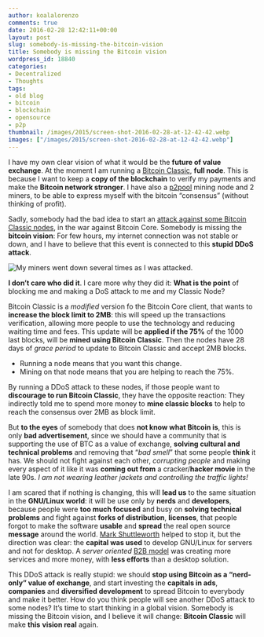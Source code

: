 ```yaml
---
author: koalalorenzo
comments: true
date: 2016-02-28 12:42:11+00:00
layout: post
slug: somebody-is-missing-the-bitcoin-vision
title: Somebody is missing the Bitcoin vision
wordpress_id: 18840
categories:
- Decentralized
- Thoughts
tags:
- old blog
- bitcoin
- blockchain
- opensource
- p2p
thumbnail: /images/2015/screen-shot-2016-02-28-at-12-42-42.webp
images: ["/images/2015/screen-shot-2016-02-28-at-12-42-42.webp"]
---
```


I have my own clear vision of what it would be the **future of value exchange**. At the moment I am running a [Bitcoin Classic](https://bitcoinclassic.com), **full node**. This is because I want to keep a **copy of the blockchain** to verify my payments and make the **Bitcoin network stronger**. I have also a [p2pool](http://warp2pool.eu/) mining node and 2 miners, to be able to express myself with the bitcoin “consensus” (without thinking of profit). <!--more-->

Sadly, somebody had the bad idea to start an [attack against some Bitcoin Classic nodes](https://www.reddit.com/r/Bitcoin_Classic/comments/47zglz/ddos_started_again_have_a_nice_day_guys/), in the war against Bitcoin Core. Somebody is missing the **bitcoin vision**: For few hours, my internet connection was not stable or down, and I have to believe that this event is connected to this **stupid DDoS attack**.


![My miners went down several times as I was attacked.](/images/2015/screen-shot-2016-02-28-at-12-42-42.webp)

**I don’t care who did it**. I care more why they did it: **What is the point** of blocking me and making a DoS attack to me and my Classic Node? 

Bitcoin Classic is a _modified_ version fo the Bitcoin Core client, that wants to **increase the block limit to 2MB**: this will speed up the transactions verification, allowing more people to use the technology and reducing waiting time and fees. This update will be **applied if the 75%** of the 1000 last blocks, will be **mined using Bitcoin Classic**. Then the nodes have 28 days of _grace period_ to update to Bitcoin Classic and accept 2MB blocks.





  * Running a node means that you want this change.
  * Mining on that node means that you are helping to reach the 75%.



By running a DDoS attack to these nodes, if those people want to **discourage to run Bitcoin Classic**, they have the opposite reaction: They indirectly told me to spend more money to **mine classic blocks** to help to reach the consensus over 2MB as block limit.

But **to the eyes** of somebody that does **not know what Bitcoin is**, this is only **bad advertisement**, since we should have a community that is supporting the use of BTC as a value of exchange, **solving cultural and technical problems** and removing that “_bad smell_” that some people **think** it has. We should not fight against each other, _corrupting people_ and making every aspect of it like it was **coming out from** a cracker/**hacker movie** in the late 90s. _I am not wearing leather jackets and controlling the traffic lights!_

I am scared that if nothing is changing, this will **lead us** to the same situation in the **GNU/Linux world**: it will be use only by **nerds** and **developers**, because people were **too much focused** and busy on **solving technical problems** and fight against **forks of distribution**, **licenses**, that people forgot to make the software **usable** and **spread** the real open source **message** around the world. [Mark Shuttleworth](https://en.wikipedia.org/wiki/Mark_Shuttleworth) helped to stop it, but the direction was clear: the **capital was used** to develop GNU/Linux for servers and not for desktop. A _server oriented_ [B2B model](https://en.wikipedia.org/wiki/Business-to-business) was creating more services and more money, with **less efforts** than a desktop solution.

This DDoS attack is really stupid: we should **stop using Bitcoin as a “nerd-only” value of exchange**, and start investing the **capitals in ads**, **companies** and **diversified development** to spread Bitcoin to everybody and make it better. How do you think people will see another DDoS attack to some nodes? It’s time to start thinking in a global vision. Somebody is missing the Bitcoin vision, and I believe it will change: **Bitcoin Classic** will make **this** **vision real** again.
